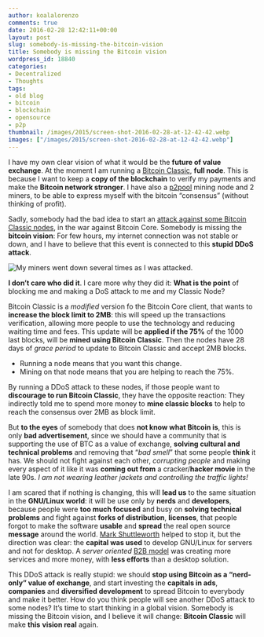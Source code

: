 ```yaml
---
author: koalalorenzo
comments: true
date: 2016-02-28 12:42:11+00:00
layout: post
slug: somebody-is-missing-the-bitcoin-vision
title: Somebody is missing the Bitcoin vision
wordpress_id: 18840
categories:
- Decentralized
- Thoughts
tags:
- old blog
- bitcoin
- blockchain
- opensource
- p2p
thumbnail: /images/2015/screen-shot-2016-02-28-at-12-42-42.webp
images: ["/images/2015/screen-shot-2016-02-28-at-12-42-42.webp"]
---
```


I have my own clear vision of what it would be the **future of value exchange**. At the moment I am running a [Bitcoin Classic](https://bitcoinclassic.com), **full node**. This is because I want to keep a **copy of the blockchain** to verify my payments and make the **Bitcoin network stronger**. I have also a [p2pool](http://warp2pool.eu/) mining node and 2 miners, to be able to express myself with the bitcoin “consensus” (without thinking of profit). <!--more-->

Sadly, somebody had the bad idea to start an [attack against some Bitcoin Classic nodes](https://www.reddit.com/r/Bitcoin_Classic/comments/47zglz/ddos_started_again_have_a_nice_day_guys/), in the war against Bitcoin Core. Somebody is missing the **bitcoin vision**: For few hours, my internet connection was not stable or down, and I have to believe that this event is connected to this **stupid DDoS attack**.


![My miners went down several times as I was attacked.](/images/2015/screen-shot-2016-02-28-at-12-42-42.webp)

**I don’t care who did it**. I care more why they did it: **What is the point** of blocking me and making a DoS attack to me and my Classic Node? 

Bitcoin Classic is a _modified_ version fo the Bitcoin Core client, that wants to **increase the block limit to 2MB**: this will speed up the transactions verification, allowing more people to use the technology and reducing waiting time and fees. This update will be **applied if the 75%** of the 1000 last blocks, will be **mined using Bitcoin Classic**. Then the nodes have 28 days of _grace period_ to update to Bitcoin Classic and accept 2MB blocks.





  * Running a node means that you want this change.
  * Mining on that node means that you are helping to reach the 75%.



By running a DDoS attack to these nodes, if those people want to **discourage to run Bitcoin Classic**, they have the opposite reaction: They indirectly told me to spend more money to **mine classic blocks** to help to reach the consensus over 2MB as block limit.

But **to the eyes** of somebody that does **not know what Bitcoin is**, this is only **bad advertisement**, since we should have a community that is supporting the use of BTC as a value of exchange, **solving cultural and technical problems** and removing that “_bad smell_” that some people **think** it has. We should not fight against each other, _corrupting people_ and making every aspect of it like it was **coming out from** a cracker/**hacker movie** in the late 90s. _I am not wearing leather jackets and controlling the traffic lights!_

I am scared that if nothing is changing, this will **lead us** to the same situation in the **GNU/Linux world**: it will be use only by **nerds** and **developers**, because people were **too much focused** and busy on **solving technical problems** and fight against **forks of distribution**, **licenses**, that people forgot to make the software **usable** and **spread** the real open source **message** around the world. [Mark Shuttleworth](https://en.wikipedia.org/wiki/Mark_Shuttleworth) helped to stop it, but the direction was clear: the **capital was used** to develop GNU/Linux for servers and not for desktop. A _server oriented_ [B2B model](https://en.wikipedia.org/wiki/Business-to-business) was creating more services and more money, with **less efforts** than a desktop solution.

This DDoS attack is really stupid: we should **stop using Bitcoin as a “nerd-only” value of exchange**, and start investing the **capitals in ads**, **companies** and **diversified development** to spread Bitcoin to everybody and make it better. How do you think people will see another DDoS attack to some nodes? It’s time to start thinking in a global vision. Somebody is missing the Bitcoin vision, and I believe it will change: **Bitcoin Classic** will make **this** **vision real** again.
